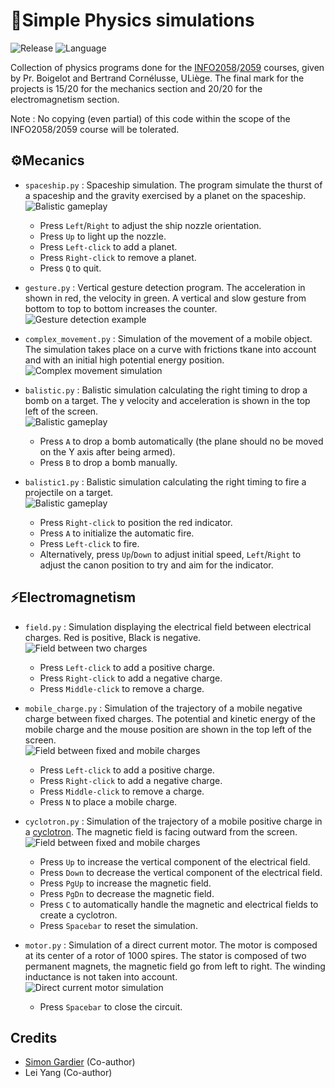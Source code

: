 # 🚀Simple Physics simulations
![Release](https://img.shields.io/badge/Release-v1.0-blueviolet?style=for-the-badge)
![Language](https://img.shields.io/badge/python-3670A0?style=for-the-badge&logo=python&logoColor=ffdd54)

Collection of physics programs done for the [INFO2058](https://people.montefiore.uliege.be/boigelot/cours/labmp/tutoriel/index.html)/[2059](https://people.montefiore.uliege.be/cornelusse/laboPMP2/outils.html) courses, given by Pr. Boigelot and Bertrand Cornélusse, ULiège.
The final mark for the projects is 15/20 for the mechanics section and 20/20 for the electromagnetism section.

Note : No copying (even partial) of this code within the scope of the INFO2058/2059 course will be tolerated.

## ⚙️Mecanics
- `spaceship.py` : Spaceship simulation. The program simulate the thurst of a spaceship and the gravity exercised by a planet on the spaceship.
![Balistic gameplay](/misc/spaceship.png)
    - Press `Left`/`Right` to adjust the ship nozzle orientation.
    - Press `Up` to light up the nozzle.
    - Press `Left-click` to add a planet.
    - Press `Right-click` to remove a planet.
    - Press `Q` to quit.

- `gesture.py` : Vertical gesture detection program. The acceleration in shown in red, the velocity in green. A vertical and slow gesture from bottom to top to bottom increases the counter.<br>
![Gesture detection example](/misc/gesture.png)

- `complex_movement.py` : Simulation of the movement of a mobile object. The simulation takes place on a curve with frictions tkane into account and with an initial high potential energy position.<br>
![Complex movement simulation](/misc/complex_movement.png)

- `balistic.py` : Balistic simulation calculating the right timing to drop a bomb on a target. The y velocity and acceleration is shown in the top left of the screen.<br>
![Balistic gameplay](/misc/balistic.png)
    - Press `A` to drop a bomb automatically (the plane should no be moved on the Y axis after being armed).
    - Press `B` to drop a bomb manually.

- `balistic1.py` : Balistic simulation calculating the right timing to fire a projectile on a target.<br>
![Balistic gameplay](/misc/balistic1.png)
    - Press `Right-click` to position the red indicator.
    - Press `A` to initialize the automatic fire.
    - Press `Left-click` to fire.
    - Alternatively, press `Up`/`Down` to adjust initial speed, `Left`/`Right` to adjust the canon position to try and aim for the indicator.

## ⚡Electromagnetism
- `field.py` : Simulation displaying the electrical field between electrical charges. Red is positive, Black is negative.<br>
![Field between two charges](/misc/field.png)
    - Press `Left-click` to add a positive charge.
    - Press `Right-click` to add a negative charge.
    - Press `Middle-click` to remove a charge.

- `mobile_charge.py` : Simulation of the trajectory of a mobile negative charge between fixed charges. The potential and kinetic energy of the mobile charge and the mouse position are shown in the top left of the screen.<br>
![Field between fixed and mobile charges](/misc/mobile_charge.png)
    - Press `Left-click` to add a positive charge.
    - Press `Right-click` to add a negative charge.
    - Press `Middle-click` to remove a charge.
    - Press `N` to place a mobile charge.

- `cyclotron.py` : Simulation of the trajectory of a mobile positive charge in a [cyclotron](https://fr.wikipedia.org/wiki/Cyclotron). The magnetic field is facing outward from the screen.<br>
![Field between fixed and mobile charges](/misc/cyclotron.png)
    - Press `Up` to increase the vertical component of the electrical field.
    - Press `Down` to decrease the vertical component of the electrical field.
    - Press `PgUp` to increase the magnetic field.
    - Press `PgDn` to decrease the magnetic field.
    - Press `C` to automatically handle the magnetic and electrical fields to create a cyclotron.
    - Press `Spacebar` to reset the simulation.

- `motor.py` : Simulation of a direct current motor. The motor is composed at its center of a rotor of 1000 spires. The stator is composed of two permanent magnets, the magnetic field go from left to right. The winding inductance is not taken into account.<br>
![Direct current motor simulation](/misc/motor.png)
    - Press `Spacebar` to close the circuit.

## Credits
- [Simon Gardier](https://github.com/simon-gardier) (Co-author)
- Lei Yang (Co-author)
